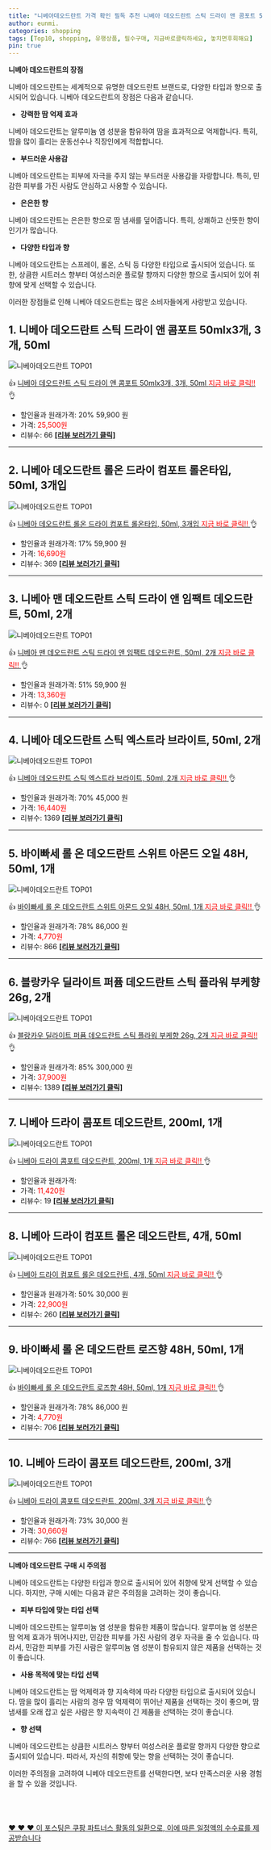 ```yaml
---
title: "니베아데오드란트 가격 확인 필독 추천 니베아 데오드란트 스틱 드라이 앤 콤포트 50mlx3개, 3개, 50ml 비교 장점 구매가이드"
author: eunmi.
categories: shopping
tags: [Top10, shopping, 유행상품, 필수구매, 지금바로클릭하세요, 놓치면후회해요]
pin: true
---
```

**니베아 데오드란트의 장점**

니베아 데오드란트는 세계적으로 유명한 데오드란트 브랜드로, 다양한 타입과 향으로 출시되어 있습니다. 니베아 데오드란트의 장점은 다음과 같습니다.

* **강력한 땀 억제 효과**

니베아 데오드란트는 알루미늄 염 성분을 함유하여 땀을 효과적으로 억제합니다. 특히, 땀을 많이 흘리는 운동선수나 직장인에게 적합합니다.

* **부드러운 사용감**

니베아 데오드란트는 피부에 자극을 주지 않는 부드러운 사용감을 자랑합니다. 특히, 민감한 피부를 가진 사람도 안심하고 사용할 수 있습니다.

* **은은한 향**

니베아 데오드란트는 은은한 향으로 땀 냄새를 덮어줍니다. 특히, 상쾌하고 산뜻한 향이 인기가 많습니다.

* **다양한 타입과 향**

니베아 데오드란트는 스프레이, 롤온, 스틱 등 다양한 타입으로 출시되어 있습니다. 또한, 상큼한 시트러스 향부터 여성스러운 플로랄 향까지 다양한 향으로 출시되어 있어 취향에 맞게 선택할 수 있습니다.

이러한 장점들로 인해 니베아 데오드란트는 많은 소비자들에게 사랑받고 있습니다.

   

## 1. 니베아 데오드란트 스틱 드라이 앤 콤포트 50mlx3개, 3개, 50ml

![니베아데오드란트 TOP01](https://thumbnail8.coupangcdn.com/thumbnails/remote/230x230ex/image/vendor_inventory/221f/08243415f967ce813230b1d19d23643dc8001e9c374a7f2f0d655c471b07.jpg)


👍 [니베아 데오드란트 스틱 드라이 앤 콤포트 50mlx3개, 3개, 50ml <font color=red> 지금 바로 클릭!! </font> ](https://link.coupang.com/re/AFFSDP?lptag=AF3617701&subid=GithubCoopas&pageKey=7361845672&traceid=V0-153&itemId=18969078242&vendorItemId=86457641663) 👌 


- 할인율과 원래가격: 20%  59,900   원
- 가격: <span style='color:red'>25,500원</span>
- 리뷰수: 66  [**[리뷰 보러가기 클릭]**](https://link.coupang.com/re/AFFSDP?lptag=AF3617701&subid=GithubCoopas&pageKey=7361845672&traceid=V0-153&itemId=18969078242&vendorItemId=86457641663)

---


   

## 2. 니베아 데오드란트 롤온 드라이 컴포트 롤온타입, 50ml, 3개입

![니베아데오드란트 TOP01](https://thumbnail7.coupangcdn.com/thumbnails/remote/230x230ex/image/retail/images/1758862959693505-017dea22-f69b-41fa-baed-d67013095eac.jpg)


👍 [니베아 데오드란트 롤온 드라이 컴포트 롤온타입, 50ml, 3개입 <font color=red> 지금 바로 클릭!! </font> ](https://link.coupang.com/re/AFFSDP?lptag=AF3617701&subid=GithubCoopas&pageKey=48454&traceid=V0-153&itemId=19562399606&vendorItemId=85006377524) 👌 


- 할인율과 원래가격: 17%  59,900   원
- 가격: <span style='color:red'>16,690원</span>
- 리뷰수: 369  [**[리뷰 보러가기 클릭]**](https://link.coupang.com/re/AFFSDP?lptag=AF3617701&subid=GithubCoopas&pageKey=48454&traceid=V0-153&itemId=19562399606&vendorItemId=85006377524)

---


   

## 3. 니베아 맨 데오드란트 스틱 드라이 앤 임팩트 데오드란트, 50ml, 2개

![니베아데오드란트 TOP01](https://thumbnail7.coupangcdn.com/thumbnails/remote/230x230ex/image/retail/images/5f463b24-ad75-4969-abf5-a0ffac886a337119578602225263290.png)


👍 [니베아 맨 데오드란트 스틱 드라이 앤 임팩트 데오드란트, 50ml, 2개 <font color=red> 지금 바로 클릭!! </font> ](https://link.coupang.com/re/AFFSDP?lptag=AF3617701&subid=GithubCoopas&pageKey=7284341556&traceid=V0-153&itemId=18785959331&vendorItemId=85917215668) 👌 


- 할인율과 원래가격: 51%  59,900   원
- 가격: <span style='color:red'>13,360원</span>
- 리뷰수: 0  [**[리뷰 보러가기 클릭]**](https://link.coupang.com/re/AFFSDP?lptag=AF3617701&subid=GithubCoopas&pageKey=7284341556&traceid=V0-153&itemId=18785959331&vendorItemId=85917215668)

---


   

## 4. 니베아 데오드란트 스틱 엑스트라 브라이트, 50ml, 2개

![니베아데오드란트 TOP01](https://thumbnail9.coupangcdn.com/thumbnails/remote/230x230ex/image/vendor_inventory/0dfe/5044f6199d7c4ec4c3357c3c7ffe8e5eddaa3c51cf6fc6f9a3d6dfc5062d.jpg)


👍 [니베아 데오드란트 스틱 엑스트라 브라이트, 50ml, 2개 <font color=red> 지금 바로 클릭!! </font> ](https://link.coupang.com/re/AFFSDP?lptag=AF3617701&subid=GithubCoopas&pageKey=7260279185&traceid=V0-153&itemId=18785957978&vendorItemId=87661145379) 👌 


- 할인율과 원래가격: 70%  45,000   원
- 가격: <span style='color:red'>16,440원</span>
- 리뷰수: 1369  [**[리뷰 보러가기 클릭]**](https://link.coupang.com/re/AFFSDP?lptag=AF3617701&subid=GithubCoopas&pageKey=7260279185&traceid=V0-153&itemId=18785957978&vendorItemId=87661145379)

---


   

## 5. 바이빠세 롤 온 데오드란트 스위트 아몬드 오일 48H, 50ml, 1개

![니베아데오드란트 TOP01](https://thumbnail6.coupangcdn.com/thumbnails/remote/230x230ex/image/retail/images/2023/08/01/15/5/b5a14660-d14f-44d3-9e13-7ab140df3aaf.jpg)


👍 [바이빠세 롤 온 데오드란트 스위트 아몬드 오일 48H, 50ml, 1개 <font color=red> 지금 바로 클릭!! </font> ](https://link.coupang.com/re/AFFSDP?lptag=AF3617701&subid=GithubCoopas&pageKey=7503709214&traceid=V0-153&itemId=19646943335&vendorItemId=86753016070) 👌 


- 할인율과 원래가격: 78%  86,000   원
- 가격: <span style='color:red'>4,770원</span>
- 리뷰수: 866  [**[리뷰 보러가기 클릭]**](https://link.coupang.com/re/AFFSDP?lptag=AF3617701&subid=GithubCoopas&pageKey=7503709214&traceid=V0-153&itemId=19646943335&vendorItemId=86753016070)

---


   

## 6. 블랑카우 딜라이트 퍼퓸 데오드란트 스틱 플라워 부케향 26g, 2개

![니베아데오드란트 TOP01](https://thumbnail9.coupangcdn.com/thumbnails/remote/230x230ex/image/vendor_inventory/bf85/338e1a326bfee8049596c4099efe7d153f0b90c2278dddeb6bd32a08e651.jpg)


👍 [블랑카우 딜라이트 퍼퓸 데오드란트 스틱 플라워 부케향 26g, 2개 <font color=red> 지금 바로 클릭!! </font> ](https://link.coupang.com/re/AFFSDP?lptag=AF3617701&subid=GithubCoopas&pageKey=6715761971&traceid=V0-153&itemId=15606794480&vendorItemId=82825029398) 👌 


- 할인율과 원래가격: 85%  300,000   원
- 가격: <span style='color:red'>37,900원</span>
- 리뷰수: 1389  [**[리뷰 보러가기 클릭]**](https://link.coupang.com/re/AFFSDP?lptag=AF3617701&subid=GithubCoopas&pageKey=6715761971&traceid=V0-153&itemId=15606794480&vendorItemId=82825029398)

---


   

## 7. 니베아 드라이 콤포트 데오드란트, 200ml, 1개

![니베아데오드란트 TOP01](https://thumbnail7.coupangcdn.com/thumbnails/remote/230x230ex/image/vendor_inventory/011d/101511d10b452c120c7de076b3e40f13fe2dc593b2074ac38f8620c882b8.jpg)


👍 [니베아 드라이 콤포트 데오드란트, 200ml, 1개 <font color=red> 지금 바로 클릭!! </font> ](https://link.coupang.com/re/AFFSDP?lptag=AF3617701&subid=GithubCoopas&pageKey=48454&traceid=V0-153&itemId=117875&vendorItemId=77849279329) 👌 


- 할인율과 원래가격: 
- 가격: <span style='color:red'>11,420원</span>
- 리뷰수: 19  [**[리뷰 보러가기 클릭]**](https://link.coupang.com/re/AFFSDP?lptag=AF3617701&subid=GithubCoopas&pageKey=48454&traceid=V0-153&itemId=117875&vendorItemId=77849279329)

---


   

## 8. 니베아 드라이 컴포트 롤온 데오드란트, 4개, 50ml

![니베아데오드란트 TOP01](https://thumbnail6.coupangcdn.com/thumbnails/remote/230x230ex/image/vendor_inventory/b3f2/e3ecb5eee8a7f9eb10fa7afdd21416eff99aa6dac09fe64ae9853d65b4af.png)


👍 [니베아 드라이 컴포트 롤온 데오드란트, 4개, 50ml <font color=red> 지금 바로 클릭!! </font> ](https://link.coupang.com/re/AFFSDP?lptag=AF3617701&subid=GithubCoopas&pageKey=7625007012&traceid=V0-153&itemId=18889547812&vendorItemId=86017682268) 👌 


- 할인율과 원래가격: 50%  30,000   원
- 가격: <span style='color:red'>22,900원</span>
- 리뷰수: 260  [**[리뷰 보러가기 클릭]**](https://link.coupang.com/re/AFFSDP?lptag=AF3617701&subid=GithubCoopas&pageKey=7625007012&traceid=V0-153&itemId=18889547812&vendorItemId=86017682268)

---


   

## 9. 바이빠세 롤 온 데오드란트 로즈향 48H, 50ml, 1개

![니베아데오드란트 TOP01](https://thumbnail10.coupangcdn.com/thumbnails/remote/230x230ex/image/retail/images/2023/08/01/15/1/b8c8799f-d03a-4e52-9a89-0a3a15679055.jpg)


👍 [바이빠세 롤 온 데오드란트 로즈향 48H, 50ml, 1개 <font color=red> 지금 바로 클릭!! </font> ](https://link.coupang.com/re/AFFSDP?lptag=AF3617701&subid=GithubCoopas&pageKey=7417987855&traceid=V0-153&itemId=19231241669&vendorItemId=86753016127) 👌 


- 할인율과 원래가격: 78%  86,000   원
- 가격: <span style='color:red'>4,770원</span>
- 리뷰수: 706  [**[리뷰 보러가기 클릭]**](https://link.coupang.com/re/AFFSDP?lptag=AF3617701&subid=GithubCoopas&pageKey=7417987855&traceid=V0-153&itemId=19231241669&vendorItemId=86753016127)

---


   

## 10. 니베아 드라이 콤포트 데오드란트, 200ml, 3개

![니베아데오드란트 TOP01](https://thumbnail10.coupangcdn.com/thumbnails/remote/230x230ex/image/vendor_inventory/8ecf/b0645e3039fd00eab13b28053e0b951f6d75121366c5a23d8151bb26d38a.JPG)


👍 [니베아 드라이 콤포트 데오드란트, 200ml, 3개 <font color=red> 지금 바로 클릭!! </font> ](https://link.coupang.com/re/AFFSDP?lptag=AF3617701&subid=GithubCoopas&pageKey=48454&traceid=V0-153&itemId=633367579&vendorItemId=86761892065) 👌 


- 할인율과 원래가격: 73%  30,000   원
- 가격: <span style='color:red'>30,660원</span>
- 리뷰수: 766  [**[리뷰 보러가기 클릭]**](https://link.coupang.com/re/AFFSDP?lptag=AF3617701&subid=GithubCoopas&pageKey=48454&traceid=V0-153&itemId=633367579&vendorItemId=86761892065)

---
**니베아 데오드란트 구매 시 주의점**

니베아 데오드란트는 다양한 타입과 향으로 출시되어 있어 취향에 맞게 선택할 수 있습니다. 하지만, 구매 시에는 다음과 같은 주의점을 고려하는 것이 좋습니다.

* **피부 타입에 맞는 타입 선택**

니베아 데오드란트는 알루미늄 염 성분을 함유한 제품이 많습니다. 알루미늄 염 성분은 땀 억제 효과가 뛰어나지만, 민감한 피부를 가진 사람의 경우 자극을 줄 수 있습니다. 따라서, 민감한 피부를 가진 사람은 알루미늄 염 성분이 함유되지 않은 제품을 선택하는 것이 좋습니다.

* **사용 목적에 맞는 타입 선택**

니베아 데오드란트는 땀 억제력과 향 지속력에 따라 다양한 타입으로 출시되어 있습니다. 땀을 많이 흘리는 사람의 경우 땀 억제력이 뛰어난 제품을 선택하는 것이 좋으며, 땀 냄새를 오래 잡고 싶은 사람은 향 지속력이 긴 제품을 선택하는 것이 좋습니다.

* **향 선택**

니베아 데오드란트는 상큼한 시트러스 향부터 여성스러운 플로랄 향까지 다양한 향으로 출시되어 있습니다. 따라서, 자신의 취향에 맞는 향을 선택하는 것이 좋습니다.

이러한 주의점을 고려하여 니베아 데오드란트를 선택한다면, 보다 만족스러운 사용 경험을 할 수 있을 것입니다.<br><br><br><br><br> [ ❤ ❤ ❤ 이 포스팅은 쿠팡 파트너스 활동의 일환으로, 이에 따른 일정액의 수수료를 제공받습니다](https://link.coupang.com/a/bcEFyh)